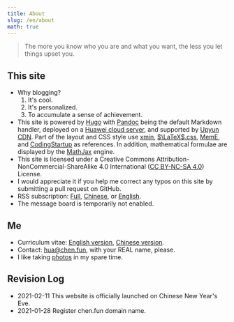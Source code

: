 ```yaml
---
title: About
slug: /en/about
math: true
---
```


> The more you know who you are and what you want, the less you let things upset you. <!--你越了解自己以及自己想要的东西，你就越不会被外界困扰。-->

## This site

- Why blogging?
  1. It's cool.
  2. It's personalized.
  3. To accumulate a sense of achievement.
- This site is powered by [Hugo](https://gohugo.io/) with [Pandoc](https://pandoc.org/) being the default Markdown handler, deployed on a [Huawei cloud server](https://activity.huaweicloud.com/cps/recommendstore.html?fromacct=5e9a4441-a665-456a-b905-9ade780e0da0&utm_source=V1g3MDY4NTY=&utm_medium=cps&utm_campaign=201905), and supported by [Upyun CDN](https://console.upyun.com/register/?invite=SkO_nj9ld). Part of the layout and CSS style use [xmin](https://github.com/yihui/hugo-xmin), [$\LaTeX$.css](https://latex.now.sh/), [MemE](https://github.com/reuixiy/hugo-theme-meme), and [CodingStartup](https://www.bilibili.com/video/BV1Et411c7Y4) as references. In addition, mathematical formulae are displayed by the [MathJax](https://www.mathjax.org/) engine. 
- This site is licensed under a Creative Commons Attribution-NonCommercial-ShareAlike 4.0 International ([CC BY-NC-SA 4.0](https://creativecommons.org/licenses/by-nc-sa/4.0/deed)) License.
- I would appreciate it if you help me correct any typos on this site by submitting a pull request on GitHub.
- RSS subscription: [Full](/index.xml), [Chinese](/zh/index.xml), or [English](/en/index.xml).
- The message board is temporarily not enabled.

## Me

- Curriculum vitae: [English version](/en/cv/), [Chinese version](/zh/cv/).
- Contact: [hua@chen.fun](mailto:hua@chen.fun), with your REAL name, please.
- I like taking [photos](https://500px.com/p/vcg-hchen?stats_source=search&stats_medium=photo_grid&view=photos) in my spare time.

## Revision Log

- 2021-02-11 This website is officially launched on Chinese New Year's Eve.
- 2021-01-28 Register chen.fun domain name.